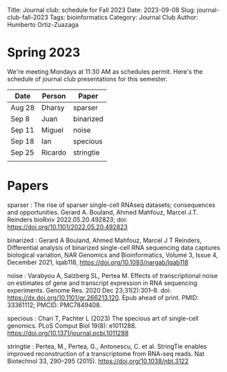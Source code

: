 Title: Journal club: schedule for Fall 2023
Date: 2023-09-08
Slug: journal-club-fall-2023
Tags: bioinformatics
Category: Journal Club
Author: Humberto Ortiz-Zuazaga

# Spring 2023

We're meeting Mondays at 11:30 AM as schedules permit. Here's
the schedule of journal club presentations for this semester.

| Date   | Person  | Paper     |
|--------|---------|-----------|
| Aug 28 | Dharsy  | sparser   |
| Sep 8  | Juan    | binarized |
| Sep 11 | Miguel  | noise     |
| Sep 18 | Ian     | specious  |
| Sep 25 | Ricardo | stringtie |
|        |         |           |


# Papers

sparser
: The rise of sparser single-cell RNAseq datasets; consequences and
opportunities. Gerard A. Bouland, Ahmed Mahfouz, Marcel J.T. Reinders bioRxiv
2022.05.20.492823; doi: <https://doi.org/10.1101/2022.05.20.492823>

binarized
: Gerard A Bouland, Ahmed Mahfouz, Marcel J T Reinders, Differential analysis of binarized single-cell RNA sequencing data captures biological variation, NAR Genomics and Bioinformatics, Volume 3, Issue 4, December 2021, lqab118, <https://doi.org/10.1093/nargab/lqab118>

noise
: Varabyou A, Salzberg SL, Pertea M. Effects of transcriptional noise on estimates of gene and transcript expression in RNA sequencing experiments. Genome Res. 2020 Dec 23;31(2):301–8. doi: <https://dx.doi.org/10.1101/gr.266213.120>. Epub ahead of print. PMID: 33361112; PMCID: PMC7849408.

specious
: Chari T, Pachter L (2023) The specious art of single-cell genomics. PLoS Comput Biol 19(8): e1011288. <https://doi.org/10.1371/journal.pcbi.1011288>

stringtie
: Pertea, M., Pertea, G., Antonescu, C. et al. StringTie enables improved reconstruction of a transcriptome from RNA-seq reads. Nat Biotechnol 33, 290–295 (2015). <https://doi.org/10.1038/nbt.3122>

